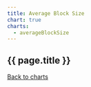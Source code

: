 ```yaml
---
title: Average Block Size
chart: true
charts:
  - averageBlockSize
---
```


<h2>{{ page.title }}</h2>

<canvas id="average-block-size-chart" class="chart" height="150" style="width:100%;"></canvas>

<a href="{{ site.baseurl }}/{{ page.lang }}/charts">Back to charts</a>
